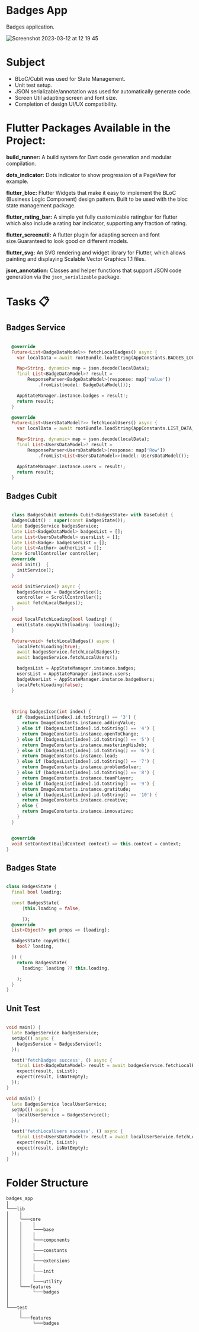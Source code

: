# Badges App

Badges application.


![Screenshot 2023-03-12 at 12 19 45](https://user-images.githubusercontent.com/45641833/224535728-773f1e57-8741-4f45-b673-74114fdf69b8.png)


# Subject

- BLoC/Cubit was used for State Management.
- Unit test setup.
- JSON serializable/annotation was used for automatically generate code.
- Screen Util adapting screen and font size.
- Completion of design UI/UX compatibility.

# Flutter Packages Available in the Project:

**build_runner:** A build system for Dart code generation and modular compilation.

**dots_indicator:** Dots indicator to show progression of a PageView for example.

**flutter_bloc:** Flutter Widgets that make it easy to implement the BLoC (Business Logic Component) design pattern. Built to be used with the bloc state management package.

**flutter_rating_bar:** A simple yet fully customizable ratingbar for flutter which also include a rating bar indicator, supporting any fraction of rating.

**flutter_screenutil:** A flutter plugin for adapting screen and font size.Guaranteed to look good on different models.

**flutter_svg:** An SVG rendering and widget library for Flutter, which allows painting and displaying Scalable Vector Graphics 1.1 files.

**json_annotation:** Classes and helper functions that support JSON code generation via the `json_serializable` package.

# Tasks 📋

## Badges Service

```dart

  @override
  Future<List<BadgeDataModel>> fetchLocalBadges() async {
    var localData = await rootBundle.loadString(AppConstants.BADGES_LOCAL_PATH);

    Map<String, dynamic> map = json.decode(localData);
    final List<BadgeDataModel>? result =
        ResponseParser<BadgeDataModel>(response: map['value'])
            .fromList(model: BadgeDataModel());

    AppStateManager.instance.badges = result!;
    return result;
  }

  @override
  Future<List<UsersDataModel?>> fetchLocalUsers() async {
    var localData = await rootBundle.loadString(AppConstants.LIST_DATA_PATH);

    Map<String, dynamic> map = json.decode(localData);
    final List<UsersDataModel>? result =
        ResponseParser<UsersDataModel>(response: map['Row'])
            .fromList<List<UsersDataModel>>(model: UsersDataModel());

    AppStateManager.instance.users = result!;
    return result;
  }
```
## Badges Cubit

```dart

  class BadgesCubit extends Cubit<BadgesState> with BaseCubit {
  BadgesCubit() : super(const BadgesState());
  late BadgesService badgesService;
  late List<BadgeDataModel> badgesList = [];
  late List<UsersDataModel> usersList = [];
  late List<Badge> badgeUserList = [];
  late List<Author> authorList = [];
  late ScrollController controller;
  @override
  void init()  {
    initService();
  }

  void initService() async {
    badgesService = BadgesService();
    controller = ScrollController();
    await fetchLocalBadges();
  }

  void localFetchLoading(bool loading) {
    emit(state.copyWith(loading: loading));
  }

  Future<void> fetchLocalBadges() async {
    localFetchLoading(true);
    await badgesService.fetchLocalBadges();
    await badgesService.fetchLocalUsers();

    badgesList = AppStateManager.instance.badges;
    usersList = AppStateManager.instance.users;
    badgeUserList = AppStateManager.instance.badgeUsers;
    localFetchLoading(false);
  }

  

  String badgesIcon(int index) {
    if (badgesList[index].id.toString() == '3') {
      return ImageConstants.instance.addingValue;
    } else if (badgesList[index].id.toString() == '4') {
      return ImageConstants.instance.openToChange;
    } else if (badgesList[index].id.toString() == '5') {
      return ImageConstants.instance.masteringHisJob;
    } else if (badgesList[index].id.toString() == '6') {
      return ImageConstants.instance.lead;
    } else if (badgesList[index].id.toString() == '7') {
      return ImageConstants.instance.problemSolver;
    } else if (badgesList[index].id.toString() == '8') {
      return ImageConstants.instance.teamPlayer;
    } else if (badgesList[index].id.toString() == '9') {
      return ImageConstants.instance.gratitude;
    } else if (badgesList[index].id.toString() == '10') {
      return ImageConstants.instance.creative;
    } else {
      return ImageConstants.instance.innovative;
    }
  }


  @override
  void setContext(BuildContext context) => this.context = context;
}

```

## Badges State

```dart

class BadgesState {
  final bool loading;

  const BadgesState(
      {this.loading = false,

      });
  @override
  List<Object?> get props => [loading];

  BadgesState copyWith({
    bool? loading,

  }) {
    return BadgesState(
      loading: loading ?? this.loading,

    );
  }
}

```
## Unit Test 

```dart

void main() {
  late BadgesService badgesService;
  setUp(() async {
    badgesService = BadgesService();
  });

  test('fetchBadges success', () async {
    final List<BadgeDataModel> result = await badgesService.fetchLocalBadges();
    expect(result, isList);
    expect(result, isNotEmpty);
  });
}

void main() {
  late BadgesService localUserService;
  setUp(() async {
    localUserService = BadgesService();
  });

  test('fetchLocalUsers success', () async {
    final List<UsersDataModel?> result = await localUserService.fetchLocalUsers();
    expect(result, isList);
    expect(result, isNotEmpty);
  });
}


```

# Folder Structure

```
badges_app
│   
└───lib
│    │
│    └───core
│    │    │    
│    │    └───base
│    │    │
│    │    └───components
│    │    │    
│    │    └───constants
│    │    │
│    │    └───extensions
│    │    │
│    │    └───init
│    │    │
│    │    └───utility
│    └───features
│         └───badges
│
│
└───test
     │
     └───features
          └───badges    

```
